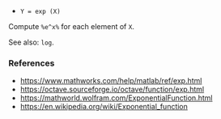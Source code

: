 - `Y = exp (X)`

Compute `%e^x%` for each element of `X`.

See also: `log`.

### References

- https://www.mathworks.com/help/matlab/ref/exp.html
- https://octave.sourceforge.io/octave/function/exp.html
- https://mathworld.wolfram.com/ExponentialFunction.html
- https://en.wikipedia.org/wiki/Exponential_function
